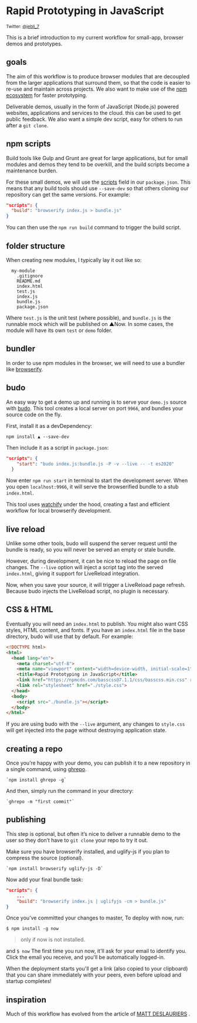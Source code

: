 
# Rapid Prototyping in JavaScript

<sup>Twitter: [@jebli_7](https://twitter.com/jebli_7)</sup>

This is a brief introduction to my current workflow for small-app, browser demos and prototypes.


## goals

The aim of this workflow is to produce browser modules that are decoupled from the larger applications that surround them, so that the code is easier to re-use and maintain across projects. We also want to make use of the [npm ecosystem](https://www.npmjs.com/) for faster prototyping.

Deliverable demos, usually in the form of JavaScript (Node.js) powered websites, applications and services to the cloud. this can be used to get public feedback. We also want a simple dev script, easy for others to run after a `git clone`.

## npm scripts

Build tools like Gulp and Grunt are great for large applications, but for small modules and demos they tend to be overkill, and the build scripts become a maintenance burden.

For these small demos, we will use the [scripts](https://docs.npmjs.com/misc/scripts) field in our `package.json`. This means that any build tools should use `--save-dev` so that others cloning our repository can get the same versions. For example:

```json
"scripts": {
  "build": "browserify index.js > bundle.js"
}
```

You can then use the `npm run build` command to trigger the build script.

## folder structure

When creating new modules, I typically lay it out like so:
```text
  my-module
    .gitignore
    README.md
    index.html
    test.js
    index.js
    bundle.js
    package.json
```

Where `test.js` is the unit test (where possible), and `bundle.js` is the runnable mock which will be published on ▲Now. In some cases, the module will have its own `test` or `demo` folder.

## bundler

In order to use npm modules in the browser, we will need to use a bundler like [browserify](https://wwnpmjs.com/package/browserify).


## budo

An easy way to get a demo up and running is to serve your `demo.js` source with [budo](https://www.npmjs.com/package/budo). This tool creates a local server on port `9966`, and bundles your source code on the fly.

First, install it as a devDependency:

    npm install ▲ --save-dev

Then include it as a script in `package.json`:

```json
"scripts": {
    "start": "budo index.js:bundle.js -P -v --live -- -t es2020"
  }

```
Now enter `npm run start` in terminal to start the development server. When you open `localhost:9966`, it will serve the browserified bundle to a stub `index.html`.

This tool uses [watchify](https://www.npmjs.com/package/watchify) under the hood, creating a fast and efficient workflow for local browserify development.


## live reload

Unlike some other tools, budo will suspend the server request until the bundle is ready, so you will never be served an empty or stale bundle.

However, during development, it can be nice to reload the page on file changes. The `--live` option will inject a script tag into the served `index.html`, giving it support for LiveReload integration.

Now, when you save your source, it will trigger a LiveReload page refresh. Because budo injects the LiveReload script, no plugin is necessary.

## CSS & HTML

Eventually you will need an `index.html` to publish. You might also want CSS styles, HTML content, and fonts. If you have an `index.html` file in the base directory, budo will use that by default. For example:
```html
<!DOCTYPE html>
<html>
  <head lang="en">
    <meta charset="utf-8">
    <meta name="viewport" content="width=device-width, initial-scale=1">
    <title>Rapid Prototyping in JavaScript</title>
    <link href="https://npmcdn.com/basscss@7.1.1/css/basscss.min.css" rel="stylesheet">
    <link rel="stylesheet" href="./style.css">
  </head>
  <body>
    <script src="./bundle.js"></script>
  </body>
</html>
```

If you are using budo with the `--live` argument, any changes to `style.css` will get injected into the page without destroying application state.


## creating a repo

Once you’re happy with your demo, you can publish it to a new repository in a single command, using [ghrepo](https://github.com/mattdesl/ghrepo).

    `npm install ghrepo -g`

And then, simply run the command in your directory:

    `ghrepo -m "first commit"`

## publishing

This step is optional, but often it’s nice to deliver a runnable demo to the user so they don’t have to `git clone` your repo to try it out.

Make sure you have browserify installed, and uglify-js if you plan to compress the source (optional).

    `npm install browserify uglify-js -D`

Now add your final bundle task:

```json
"scripts": {
    ...
    "build": "browserify index.js | uglifyjs -cm > bundle.js"
}
```

Once you’ve committed your changes to master, To deploy with now, run:

`$ npm install -g now`
> only if now is not installed.

and 
`$ now`
The first time you run now, it'll ask for your email to identify you.
Click the email you receive, and you'll be automatically logged-in.

When the deployment starts you'll get a link (also copied to your clipboard) that you can share immediately with your peers, even before upload and startup completes!


## inspiration

Much of this workflow has evolved from the article of [MATT DESLAURIERS](https://mattdesl.svbtle.com/rapid-prototyping) .
